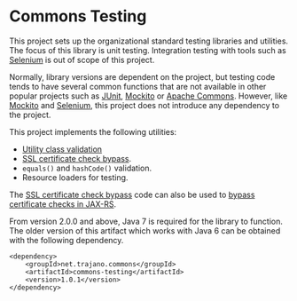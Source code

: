 Commons Testing
===============

This project sets up the organizational standard testing libraries and
utilities.  The focus of this library is unit testing.  Integration testing
with tools such as [Selenium] is out of scope of this project.

Normally, library versions are dependent on the project, but testing code 
tends to have several common functions that are not available in other popular 
projects such as [JUnit][], [Mockito][] or [Apache Commons][].  However, like
[Mockito][] and [Selenium][], this project does not introduce any dependency
to the project.

This project implements the following utilities:

* [Utility class validation][1]
* [SSL certificate check bypass][2].
* `equals()` and `hashCode()` validation.
* Resource loaders for testing.

The [SSL certificate check bypass][2] code can also be used to
[bypass certificate checks in JAX-RS][3].

From version 2.0.0 and above, Java 7 is required for the library to function.
The older version of this artifact which works with Java 6 can be obtained with
the following dependency.

    <dependency>
        <groupId>net.trajano.commons</groupId>
        <artifactId>commons-testing</artifactId>
        <version>1.0.1</version>
    </dependency>
 

[1]: http://www.trajano.net/2013/04/covering-utility-classes/
[2]: http://www.trajano.net/2006/07/ssl-bypass-with-httpunit/
[3]: http://www.trajano.net/2015/02/ssl-certificate-bypass-for-jax-rs/
[JUnit]: http://junit.org/
[Mockito]: http://code.google.com/p/mockito/
[Apache Commons]: http://commons.apache.org/
[Selenium]: http://www.seleniumhq.org/
